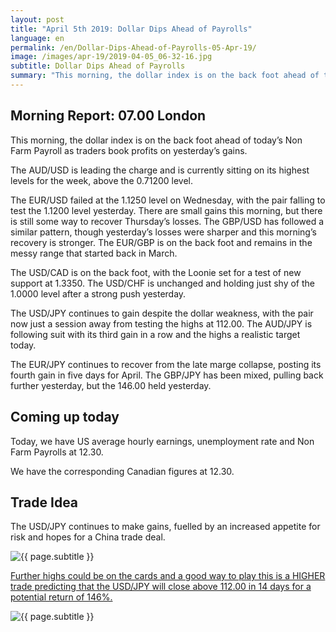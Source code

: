 ```yaml
---
layout: post
title: "April 5th 2019: Dollar Dips Ahead of Payrolls"
language: en
permalink: /en/Dollar-Dips-Ahead-of-Payrolls-05-Apr-19/
image: /images/apr-19/2019-04-05_06-32-16.jpg
subtitle: Dollar Dips Ahead of Payrolls
summary: "This morning, the dollar index is on the back foot ahead of today’s Non Farm Payroll as traders book profits on yesterday’s gains. The AUD/USD is leading the charge and is currently sitting on its highest levels for the week, above the 0.71200 level"
---
```

## Morning Report: 07.00 London

This morning, the dollar index is on the back foot ahead of today’s Non Farm Payroll as traders book profits on yesterday’s gains. 

The AUD/USD is leading the charge and is currently sitting on its highest levels for the week, above the 0.71200 level. 

The EUR/USD failed at the 1.1250 level on Wednesday, with the pair falling to test the 1.1200 level yesterday. There are small gains this morning, but there is still some way to recover Thursday’s losses. The GBP/USD has followed a similar pattern, though yesterday’s losses were sharper and this morning’s recovery is stronger. The EUR/GBP is on the back foot and remains in the messy range that started back in March. 

The USD/CAD is on the back foot, with the Loonie set for a test of new support at 1.3350. The USD/CHF is unchanged and holding just shy of the 1.0000 level after a strong push yesterday. 

The USD/JPY continues to gain despite the dollar weakness, with the pair now just a session away from testing the highs at 112.00. The AUD/JPY is following suit with its third gain in a row and the highs a realistic target today. 

The EUR/JPY continues to recover from the late marge collapse, posting its fourth gain in five days for April. The GBP/JPY has been mixed, pulling back further yesterday, but the 146.00 held yesterday. 

## Coming up today

Today, we have US average hourly earnings, unemployment rate and Non Farm Payrolls at 12.30. 

We have the corresponding Canadian figures at 12.30. 

## Trade Idea

The USD/JPY continues to make gains, fuelled by an increased appetite for risk and hopes for a China trade deal.

<img class="post-image" src="{{ site.url }}/images/apr-19/2019-04-05_06-32-16.jpg" alt="{{ page.subtitle }}" title="{{ page.subtitle }}">

<a href="%LINK%%?currency=GBP&market=forex&underlying=frxUSDJPY&formname=higherlower&duration_amount=14&duration_units=d&amount=10&amount_type=stake&expiry_type=duration&barrier=112" target="_blank" rel="noopener noreferrer nofollow">Further highs could be on the cards and a good way to play this is a HIGHER trade predicting that the USD/JPY will close above 112.00 in 14 days for a potential return of 146%.</a>

<img class="post-image" src="{{ site.url }}/images/apr-19/2019-04-05_06-33-59.jpg" alt="{{ page.subtitle }}" title="{{ page.subtitle }}">